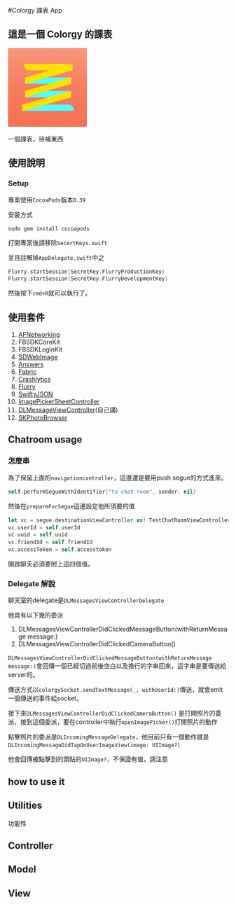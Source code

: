 #Colorgy 課表 App
## 這是一個 Colorgy 的課表
![image](./ColorgyCourse/Images.xcassets/AppIcon.appiconset/icon60_3x.png)

一個課表，待補東西

## 使用說明 
### Setup 
專案使用`CocoaPods`版本`0.39`

安裝方式

```
sudo gem install cocoapods
```

打開專案後請移除`SecertKeys.swift`

並且註解掉`AppDelegate.swift`中之

```swift
Flurry.startSession(SecretKey.FlurryProductionKey)
Flurry.startSession(SecretKey.FlurryDevelopmentKey)
```

然後按下`cmd+R`就可以執行了。

## 使用套件
1. [AFNetworking](https://github.com/AFNetworking/AFNetworking)
2. FBSDKCoreKit
3. FBSDKLoginKit 
3. [SDWebImage](https://github.com/rs/SDWebImage)
4. [Answers](http://try.crashlytics.com/answers/)
5. [Fabric](https://get.fabric.io/)
6. [Crashlytics](https://try.crashlytics.com/)
7. [Flurry](http://www.flurry.com/)
8. [SwiftyJSON](https://github.com/SwiftyJSON/SwiftyJSON)
9. [ImagePickerSheetController](https://github.com/larcus94/ImagePickerSheetController)
10. [DLMessageViewController](https://github.com/yoxisem544/DLChatView)(自己講)
11. [SKPhotoBrowser](https://github.com/suzuki-0000/SKPhotoBrowser)

## Chatroom usage
### 怎麼串
為了保留上面的`navigationcontroller`，這邊還是要用push segue的方式進來。

```swift
self.performSegueWithIdentifier("to chat room", sender: nil)
```

然後在`prepareForSegue`這邊設定他所須要的值

```swift
let vc = segue.destinationViewController as! TestChatRoomViewController
vc.userId = self.userId
vc.uuid = self.uuid
vc.friendId = self.friendId
vc.accessToken = self.accesstoken
```

開啟聊天必須要附上這四個值。

### Delegate 解說
聊天室的delegate是`DLMessagesViewControllerDelegate`

他具有以下幾的委派

1. DLMessagesViewControllerDidClickedMessageButton(withReturnMessage message:)
2. DLMessagesViewControllerDidClickedCameraButton()

`DLMessagesViewControllerDidClickedMessageButton(withReturnMessage message:)`會回傳一個已經切過前後空白以及換行的字串回來，這字串是要傳送給server的。

傳送方式以`colorgySocket.sendTextMessage(_, withUserId:)`傳送，就會emit一個傳送的事件給socket。

接下來`DLMessagesViewControllerDidClickedCameraButton()`
是打開照片的委派，接到這個委派，要在controller中執行`openImagePicker()`打開照片的動作

點擊照片的委派是`DLIncomingMessageDelegate`，他目前只有一個動作就是`DLIncomingMessageDidTapOnUserImageView(image: UIImage?)`

他會回傳被點擊到的頭貼的`UIImage?`，不保證有值，請注意



## how to use it


## Utilities
功能性

## Controller

## Model

## View